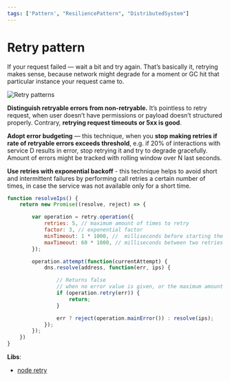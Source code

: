 ```yaml
---
tags: ['Pattern', "ResiliencePattern", "DistributedSystem"]
---
```


# Retry pattern

If your request failed — wait a bit and try again. That’s basically it, retrying makes sense, because network might degrade for a moment or GC hit that particular instance your request came to.

![Retry patterns](https://i.pinimg.com/originals/d1/ca/0c/d1ca0c625b789c2f9f2834d83adf8f54.gif)

**Distinguish retryable errors from non-retryable.** It’s pointless to retry request, when user doesn’t have permissions or payload doesn’t structured properly. Contrary, **retrying request timeouts or 5xx is good**.

**Adopt error budgeting** — this technique, when you **stop making retries if rate of retryable errors exceeds threshold**, e.g. if 20% of interactions with service D results in error, stop retrying it and try to degrade gracefully. Amount of errors might be tracked with rolling window over N last seconds.

**Use retries with exponential backoff** - this technique helps to avoid short and intermittent failures by performing call retries a certain number of times, in case the service was not available only for a short time.

```js
function resolveIps() {
    return new Promise((resolve, reject) => {

        var operation = retry.operation({
            retries: 5, // maximum amount of times to retry 
            factor: 3, // exponential factor
            minTimeout: 1 * 1000, //  milliseconds before starting the first retry.
            maxTimeout: 60 * 1000, // milliseconds between two retries
        });

        operation.attempt(function(currentAttempt) {
            dns.resolve(address, function(err, ips) {

                // Returns false 
                // when no error value is given, or the maximum amount of retries has been reached.
                if (operation.retry(err)) {
                    return;
                }

                err ? reject(operation.mainError()) : resolve(ips);
            });
        });
    })
}
```

**Libs**:
- [node retry](https://www.npmjs.com/package/retry)